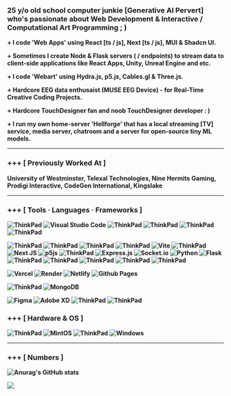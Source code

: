 ### 25 y/o old school computer junkie [Generative AI Pervert] who's passionate about Web Development & Interactive / Computational Art Programming ; )

<b> + I code 'Web Apps' using React [ts / js], Next [ts / js], MUI & Shadcn UI.<b>

<b> + Sometimes I create Node & Flask servers ( / endpoints) to stream data to client-side applications like React Apps, Unity, Unreal Engine and etc.<b>

<b> + I code 'Webart' using Hydra.js, p5.js, Cables.gl & Three.js.

<b> + Hardcore EEG data enthusaist (MUSE EEG Device) - for Real-Time Creative Coding Projects.<b>

<b> + Hardcore TouchDesigner fan and noob TouchDesigner developer : ) <b>

<b> + I run my own home-server 'Hellforge' that has a local streaming [TV] service, media server, chatroom and a server for open-source tiny ML models. <b>

---

### +++ [ Previously Worked At ]

<b>University of Westminster, Telexal Technologies, Nine Hermits Gaming, Prodigi Interactive, CodeGen International, Kingslake<b>

---

### +++ [ Tools · Languages · Frameworks ]

![ThinkPad](https://img.shields.io/badge/Neovim-57a143?style=for-the-badge&logo=neovim&logoColor=white)
![Visual Studio Code](https://img.shields.io/badge/VS%20Code-0078d7.svg?style=for-the-badge&logo=visual-studio-code&logoColor=white)
![ThinkPad](https://img.shields.io/badge/Zed-black?style=for-the-badge&logo=zed-industries&logoColor=white)
![ThinkPad](https://img.shields.io/badge/Warp-darkblue?style=for-the-badge&logo=warp&logoColor=white)
![ThinkPad](https://img.shields.io/badge/postman-orangered?style=for-the-badge&logo=postman&logoColor=white)
![ThinkPad](https://img.shields.io/badge/Hugging_Face-lightyellow?style=for-the-badge&logo=Hugging-Face&logoColor=orange)

![ThinkPad](https://img.shields.io/badge/html-orangered?style=for-the-badge&logo=html5&logoColor=white)
![ThinkPad](https://img.shields.io/badge/css-blue?style=for-the-badge&logo=css3&logoColor=white)
![ThinkPad](https://img.shields.io/badge/javascript-orange?style=for-the-badge&logo=javascript&logoColor=white)
![ThinkPad](https://img.shields.io/badge/typescript-blue?style=for-the-badge&logo=typescript&logoColor=white)
![Vite](https://img.shields.io/badge/vite-%23646CFF.svg?style=for-the-badge&logo=vite&logoColor=white)
![ThinkPad](https://img.shields.io/badge/React-blue?style=for-the-badge&logo=React&logoColor=white)
![Next JS](https://img.shields.io/badge/Next-black?style=for-the-badge&logo=next.js&logoColor=white)
![p5js](https://img.shields.io/badge/p5.js-ED225D?style=for-the-badge&logo=p5.js&logoColor=FFFFFF)
![ThinkPad](https://img.shields.io/badge/Node.js-339933?style=for-the-badge&logo=node.js&logoColor=white)
![Express.js](https://img.shields.io/badge/express.js-%23404d59.svg?style=for-the-badge&logo=express&logoColor=%2361DAFB)
![Socket.io](https://img.shields.io/badge/Socket.io-black?style=for-the-badge&logo=socket.io&badgeColor=010101)
![Python](https://img.shields.io/badge/python-darkblue?style=for-the-badge&logo=python&logoColor=ffdd54)
![Flask](https://img.shields.io/badge/flask-%23000.svg?style=for-the-badge&logo=flask&logoColor=white)
![ThinkPad](https://img.shields.io/badge/webgl-darkred?style=for-the-badge&logo=webgl&logoColor=white)
![ThinkPad](https://img.shields.io/badge/mui-blue?style=for-the-badge&logo=mui&logoColor=white)
![ThinkPad](https://img.shields.io/badge/bootstrap-purple?style=for-the-badge&logo=bootstrap&logoColor=white)
![ThinkPad](https://img.shields.io/badge/react_bootstrap-purple?style=for-the-badge&logo=react-bootstrap&logoColor=white)
![ThinkPad](https://img.shields.io/badge/shadcn_ui-black?style=for-the-badge&logo=shadcn/ui&logoColor=white)

![Vercel](https://img.shields.io/badge/Vercel-121013?style=for-the-badge&logo=vercel&logoColor=white)
![Render](https://img.shields.io/badge/Render-%46E3B7.svg?style=for-the-badge&logo=render&logoColor=white)
![Netlify](https://img.shields.io/badge/netlify-%23000000.svg?style=for-the-badge&logo=netlify&logoColor=#00C7B7)
![Github Pages](https://img.shields.io/badge/github%20pages-121013?style=for-the-badge&logo=github&logoColor=white)

![ThinkPad](https://img.shields.io/badge/firebase-orangered?style=for-the-badge&logo=firebase&logoColor=white)
![MongoDB](https://img.shields.io/badge/MongoDB-%234ea94b.svg?style=for-the-badge&logo=mongodb&logoColor=white)

![Figma](https://img.shields.io/badge/figma-%23F24E1E.svg?style=for-the-badge&logo=figma&logoColor=white)
![Adobe XD](https://img.shields.io/badge/Adobe%20XD-470137?style=for-the-badge&logo=Adobe%20XD&logoColor=#FF61F6)
![ThinkPad](https://img.shields.io/badge/unreal_engine-black?style=for-the-badge&logo=unreal-engine&logoColor=white)
![ThinkPad](https://img.shields.io/badge/Unity-black?style=for-the-badge&logo=unity&logoColor=white)

### +++ [ Hardware & OS ]

![ThinkPad](https://img.shields.io/badge/ThinkPad_T480-darkred?style=for-the-badge&logo=thinkpad&logoColor=white)
![MintOS](https://img.shields.io/badge/Mint%20OS-green?style=for-the-badge&logo=linux-mint&logoColor=white)
![ThinkPad](https://img.shields.io/badge/Asus_f15-000000?style=for-the-badge&logo=asus&logoColor=white)
![Windows](https://img.shields.io/badge/Windows-0078D6?style=for-the-badge&logo=windows&logoColor=white)

---

### +++ [ Numbers ]

![Anurag's GitHub stats](https://github-readme-stats.vercel.app/api?username=vihanpereraux&show_icons=true&theme=nord)

<!-- ## Streaks

<img src="https://github-readme-streak-stats.herokuapp.com/?user=vihanpereraux&theme=tokyonight" alt="mystreak"/> -->

<!-- profile views -->

![](https://komarev.com/ghpvc/?username=vihanpereraux&label=PROFILE+VIEWS)
